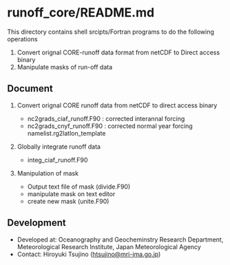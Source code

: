 runoff_core/README.md
========

This directory contains shell srcipts/Fortran programs to do
 the following operations

 1. Convert orignal CORE-runoff data format from netCDF to Direct access binary
 2. Manipulate masks of run-off data

Document
--------

 1. Convert orignal CORE runoff data from netCDF to direct access binary

    - nc2grads_ciaf_runoff.F90 : corrected interannal forcing
    - nc2grads_cnyf_runoff.F90 : corrected normal year forcing
    namelist.rg2latlon_template

 2. Globally integrate runoff data

    - integ_ciaf_runoff.F90
 
 3. Manipulation of mask

    - Output text file of mask (divide.F90)
    - manipulate mask on text editor
    - create new mask (unite.F90)


Development
--------

  * Developed at: Oceanography and Geocheminstry Research Department,
                  Meteorological Research Institute,
                  Japan Meteorological Agency
  * Contact: Hiroyuki Tsujino (htsujino@mri-jma.go.jp)

